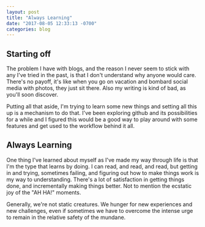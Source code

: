 ```yaml
---
layout: post
title: "Always Learning"
date: "2017-08-05 12:33:13 -0700"
categories: blog
---
```


## Starting off

The problem I have with blogs, and the reason I never seem to stick with any I've tried in the past, is that I don't understand why anyone would care.  There's no payoff, it's like when you go on vacation and bombard social media with photos, they just sit there.  Also my writing is kind of bad, as you'll soon discover.  

Putting all that aside, I'm trying to learn some new things and setting all this up is a mechanism to do that.  I've been exploring github and its possibilities for a while and I figured this would be a good way to play around with some features and get used to the workflow behind it all.

## Always Learning

One thing I've learned about myself as I've made my way through life is that I'm the type that learns by doing.  I can read, and read, and read, but getting in and trying, sometimes failing, and figuring out how to make things work is my way to understanding. There's a lot of satisfaction in getting things done, and incrementally making things better.  Not to mention the ecstatic joy of the "AH HA!" moments.

Generally, we're not static creatures. We hunger for new experiences and new challenges, even if sometimes we have to overcome the intense urge to remain in the relative safety of the mundane. 
